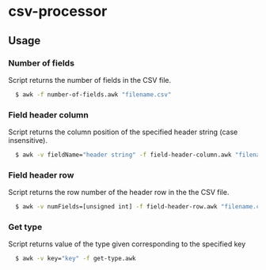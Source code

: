 # csv-processor

## Usage

### Number of fields
Script returns the number of fields in the CSV file.
  ```bash
    $ awk -f number-of-fields.awk "filename.csv"
  ```
### Field header column
Script returns the column position of the specified header string (case insensitive).
  ```bash
    $ awk -v fieldName="header string" -f field-header-column.awk "filename.csv"
  ```
### Field header row
Script returns the row number of the header row in the the CSV file.
  ```bash
    $ awk -v numFields=[unsigned int] -f field-header-row.awk "filename.csv"
  ```
### Get type
Script returns value of the type given corresponding to the specified key
  ```bash
    $ awk -v key="key" -f get-type.awk
  ```
